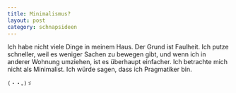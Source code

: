 ```yaml
---
title: Minimalismus?
layout: post
category: schnapsideen 
---
```


Ich habe nicht viele Dinge in meinem Haus. 
Der Grund ist Faulheit.
Ich putze schneller, weil es weniger Sachen zu bewegen gibt, und wenn ich in anderer Wohnung umziehen, ist es überhaupt einfacher. 
Ich betrachte mich nicht als Minimalist. 
Ich würde sagen, dass ich Pragmatiker bin. 

```
(・・。)ゞ
``` 
